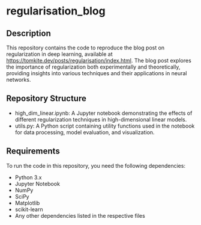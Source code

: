 # regularisation_blog

## Description
This repository contains the code to reproduce the blog post on regularization in deep learning, available at https://tomkite.dev/posts/regularisation/index.html. The blog post explores the importance of regularization both experimentally and theoretically, providing insights into various techniques and their applications in neural networks.

## Repository Structure
* high_dim_linear.ipynb: A Jupyter notebook demonstrating the effects of different regularization techniques in high-dimensional linear models.
* utils.py: A Python script containing utility functions used in the notebook for data processing, model evaluation, and visualization.

## Requirements
To run the code in this repository, you need the following dependencies:

* Python 3.x
* Jupyter Notebook
* NumPy
* SciPy
* Matplotlib
* scikit-learn
* Any other dependencies listed in the respective files
